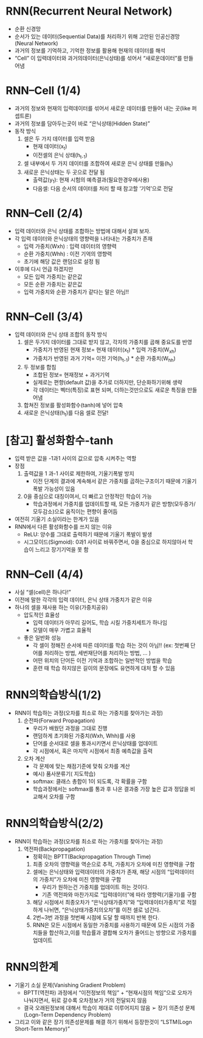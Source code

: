 # RNN(Recurrent Neural Network)
- 순환 신경망
- 순서가 있는 데이터(Sequential Data)를 처리하기 위해 고안된 인공신경망(Neural Network)
- 과거의 정보를 기억하고, 기억한 정보를 활용해 현재의 데이터를 해석
- “Cell” 이 입력데이터와 과거의데이터(은닉상태)를 섞어서 “새로운데이터”를 만들어냄

# RNN–Cell (1/4)
- 과거의 정보와 현재의 입력데이터를 섞어서 새로운 데이터를 만들어 내는 곳(like 퍼셉트론)
- 과거의 정보를 담아두는곳이 바로 “은닉상태(Hidden State)”
- 동작 방식
    1. 셀은 두 가지 데이터를 입력 받음
        - 현재 데이터(x<sub>t</sub>)
        - 이전셀의 은닉 상태(h<sub>t-1</sub>)
    2. 셀 내부에서 두 가지 데이터를 조합하여 새로운 은닉 상태를 만듦(h<sub>t</sub>)
    3. 새로운 은닉상태는 두 곳으로 전달 됨
        - 출력값(y<sub>1</sub>): 현재 시험의 예측결과(필요한경우에사용)
        - 다음셀: 다음 순서의 데이터를 처리 할 때 참고할 ‘기억’으로 전달

# RNN–Cell (2/4)
- 입력 데이터와 은닉 상태를 조합하는 방법에 대해서 살펴 보자.
- 각 입력 데이터와 은닉상태의 영향력을 나타내는 가중치가 존재
    - 입력 가중치(Wxh) : 입력 데이터의 영향력
    - 순환 가중치(Whh) : 이전 기억의 영향력
    - 초기에 해당 값은 랜덤으로 설정 됨
- 이후에 다시 언급 하겠지만
    - 모든 입력 가중치는 같은값
    - 모든 순환 가중치는 같은값
    - 입력 가중치와 순환 가중치가 같다는 말은 아님!!

# RNN–Cell (3/4)
- 입력 데이터와 은닉 상태 조합의 동작 방식
    1. 셀은 두가지 데이터를 그대로 받지 않고, 각자의 가중치를 곱해 중요도를 반영
        - 가중치가 반영된 현재 정보= 현재 데이터(x<sub>t</sub>) * 입력 가중치(W<sub>xh</sub>)
        - 가중치가 반영된 과거 기억= 이전 기억(h<sub>t-1</sub>) * 순환 가중치(W<sub>hh</sub>)
    2. 두 정보를 합침
        - 조합된 정보= 현재정보 + 과거기억
        - 실제로는 편향(default 값)을 추가로 더하지만, 단순화하기위해 생략
        - 각 데이터는 벡터(특징)로 표현 되며, 더하는것만으로도 새로운 특징을 만들어냄
    3. 합쳐진 정보를 활성화함수(tanh)에 넣어 압축
    4. 새로운 은닉상태(h<sub>t</sub>)를 다음 셀로 전달!

# [참고] 활성화함수-tanh
- 입력 받은 값을 -1과1 사이의 값으로 압축 시켜주는 역할
- 장점
    1. 출력값을 1 과-1 사이로 제한하여, 기울기폭발 방지
        - 이전 단계의 결과에 계속해서 같은 가중치를 곱하는구조이기 때문에 기울기 폭발 가능성이 있음
    2. 0을 중심으로 대칭이여서, 더 빠르고 안정적인 학습이 가능
        - 학습과정에서 가중치를 업데이트할 때, 모든 가중치가 같은 방향(모두증가/모두감소)으로 움직이는 편향이 줄어듬
- 여전히 기울기 소실이라는 한계가 있음
- RNN에서 다른 활성화함수를 쓰지 않는 이유
    - ReLU: 양수를 그대로 출력하기 때문에 기울기 폭발이 발생
    - 시그모이드(Sigmoid): 0과1 사이로 바꿔주면서, 0을 중심으로 하지않아서 학습이 느리고 장기기억을 못 함

# RNN–Cell (4/4)
- 사실 “셀(cell)은 하나다!”
- 이전에 말한 각각의 입력 데이터, 은닉 상태 가중치가 같은 이유
- 하나의 셀을 재사용 하는 이유(가중치공유)
    - 압도적인 효율성
        - 입력 데이터가 아무리 길어도, 학습 시킬 가중치세트가 하나임
        - 모델이 매우 가볍고 효율적
    - 좋은 일반화 성능
        - 각 셀이 정해진 순서에 따른 데이터를 학습 하는 것이 아님!! (ex: 첫번째 단어를 처리하는 방법, 세번재단어를 처리하는 방법, … )
        - 어떤 위치의 단어든 이전 기억과 조합하는 일반적인 방법을 학습
        - 훈련 때 학습 하지않은 길이의 문장에도 유연하게 대처 할 수 있음

# RNN의학습방식(1/2)
- RNN이 학습하는 과정(오차를 최소로 하는 가중치를 찾아가는 과정)
    1. 순전파(Forward Propagation)
        - 우리가 배웠던 과정을 그대로 진행
        - 랜덤하게 초기화된 가중치(Wxh, Whh)를 사용
        - 단어를 순서대로 셀을 통과시키면서 은닉상태를 업데이트
        - 각 시점에서, 혹은 마지막 시점에서 최종 예측값을 출력
    2. 오차 계산
        - 각 문제에 맞는 채점기준에 맞춰 오차를 계산
        - 예시) 품사분류기( 지도학습)
        - softmax: 클래스 총합이 1이 되도록, 각 확률을 구함
        - 학습과정에서는 softmax를 통과 후 나온 결과중 가장 높은 값과 정답을 비교해서 오차를 구함

# RNN의학습방식(2/2)
- RNN이 학습하는 과정(오차를 최소로 하는 가중치를 찾아가는 과정)
    1. 역전파(Backpropagation)
        - 정확히는 BPTT(Backpropagation Through Time)
        1. 최종 오차의 영향력을 역순으로 추적, 가중치가 오차에 미친 영향력을 구함
        2. 셀에는 은닉상태와 입력데이터의 가중치가 존재, 해당 시점의 “입력데이터의 가중치”가 오차에 미친 영향력을 구함
            - 우리가 원하는건 가중치를 업데이트 하는 것이다.
            - 기존 역전파와 마찬가지로 “입력데이터”에 따라 영향력(기울기)를 구함
        3. 해당 시점에서 최종오차가 “은닉상태가중치”와 “입력데이터가중치”로 적절하게 나뉘면, “은닉상태가중치의오차”를 이전 셀로 넘긴다.
        4. 2번~3번 과정을 첫번째 시점에 도달 할 때까지 반복 한다.
        5. RNN은 모든 시점에서 동일한 가중치를 사용하기 때문에 모든 시점의 가중치들을 합산하고,이를 학습률과 결합해 오차가 줄어드는 방향으로 가중치를 업데이트


# RNN의한계
- 기울기 소실 문제(Vanishing Gradient Problem)
    - BPTT(역전파) 과정에서 “이전정보의 책임” + “현재시점의 책임”으로 오차가 나눠지면서, 뒤로 갈수록 오차정보가 거의 전달되지 않음
    - 결국 오래된정보에 대해서 학습이 제대로 이루어지지 않음
    ➢ 장기 의존성 문제(Logn-Term Dependency Problem)
- 그리고 이와 같은 장기 의존성문제를 해결 하기 위해서 등장한것이 “LSTM(Logn Short-Term Memory)”
